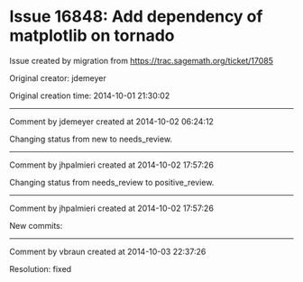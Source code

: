 # Issue 16848: Add dependency of matplotlib on tornado

Issue created by migration from https://trac.sagemath.org/ticket/17085

Original creator: jdemeyer

Original creation time: 2014-10-01 21:30:02




---

Comment by jdemeyer created at 2014-10-02 06:24:12

Changing status from new to needs_review.


---

Comment by jhpalmieri created at 2014-10-02 17:57:26

Changing status from needs_review to positive_review.


---

Comment by jhpalmieri created at 2014-10-02 17:57:26

New commits:


---

Comment by vbraun created at 2014-10-03 22:37:26

Resolution: fixed
